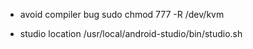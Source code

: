 - avoid compiler bug
sudo chmod 777 -R /dev/kvm

- studio location
/usr/local/android-studio/bin/studio.sh  

